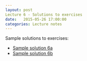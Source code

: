 ```yaml
---
layout: post
Lecture 6 - Solutions to exercises
date:   2015-05-26 17:00:00
categories: Lecture notes
---
```


Sample solutions to exercises:

* [Sample solution 6a](https://github.com/ggorman/Introduction-to-stats-for-geoscientists/blob/gh-pages/notebooks/Solution-6a.ipynb)
* [Sample solution 6b](https://github.com/ggorman/Introduction-to-stats-for-geoscientists/blob/gh-pages/notebooks/Solution-6b.ipynb)


